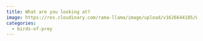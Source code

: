 ```yaml
---
title: What are you looking at?
image: https://res.cloudinary.com/rama-llama/image/upload/v1626644185/What_b5ax3l.jpg
categories:
  - birds-of-prey
---
```

